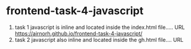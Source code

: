# frontend-task-4-javascript
1)  task 1 javascript is inline and  located inside the index.html file..... URL https://airnorh.github.io/frontend-task-4-javascript/
2)  task 2 javascript also inline and located inside the gh.html file.... URL
